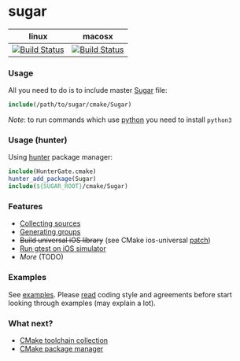 # sugar
| linux                           | macosx                          |
|---------------------------------|---------------------------------|
| [![Build Status][master]][repo] | [![Build Status][macosx]][repo] |

[master]: https://travis-ci.org/ruslo/sugar.png?branch=master
[macosx]: https://travis-ci.org/ruslo/sugar.png?branch=travis.macosx
[repo]: https://travis-ci.org/ruslo/sugar

### Usage
All you need to do is to include master [Sugar](https://github.com/ruslo/sugar/tree/master/cmake) file:
```cmake
include(/path/to/sugar/cmake/Sugar)
```

*Note*: to run commands which use [python](https://github.com/ruslo/sugar/tree/master/python) you need to install `python3`

### Usage (hunter)
Using [hunter](http://github.com/ruslo/hunter) package manager:
```cmake
include(HunterGate.cmake)
hunter_add_package(Sugar)
include(${SUGAR_ROOT}/cmake/Sugar)
```

### Features
* [Collecting sources](https://github.com/ruslo/sugar/wiki/Collecting-sources)
* [Generating groups](https://github.com/ruslo/sugar/wiki/Generating-groups)
* ~~Build universal iOS library~~ (see CMake ios-universal [patch](https://github.com/ruslo/CMake/releases))
* [Run gtest on iOS simulator](https://github.com/ruslo/sugar/tree/master/cmake/core#sugar_add_ios_gtest)
* *More* (TODO)

### Examples
See [examples](https://github.com/ruslo/sugar/tree/master/examples).
Please [read](https://github.com/ruslo/0/wiki/CMake) coding style and
agreements before start looking through examples (may explain a lot).

### What next?
* [CMake toolchain collection](https://github.com/ruslo/polly)
* [CMake package manager](https://github.com/ruslo/hunter)
